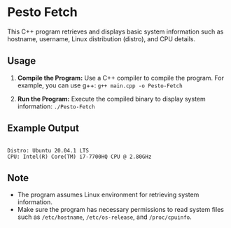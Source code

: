 # Pesto Fetch

This C++ program retrieves and displays basic system information such as hostname, username, Linux distribution (distro), and CPU details.

## Usage

1. **Compile the Program:** Use a C++ compiler to compile the program. For example, you can use g++:
`g++ main.cpp -o Pesto-Fetch`

2. **Run the Program:** Execute the compiled binary to display system information:
`./Pesto-Fetch`

## Example Output

```user@hostname

Distro: Ubuntu 20.04.1 LTS
CPU: Intel(R) Core(TM) i7-7700HQ CPU @ 2.80GHz
```

## Note
- The program assumes Linux environment for retrieving system information.
- Make sure the program has necessary permissions to read system files such as `/etc/hostname`, `/etc/os-release`, and `/proc/cpuinfo`.
